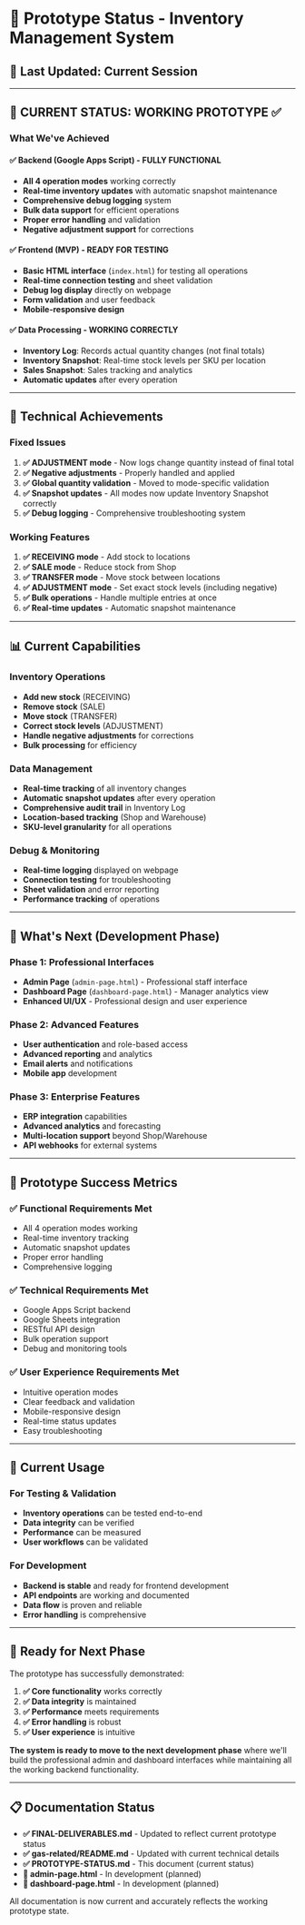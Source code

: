 # 🚧 Prototype Status - Inventory Management System

## 📅 Last Updated: Current Session

---

## 🎯 **CURRENT STATUS: WORKING PROTOTYPE** ✅

### **What We've Achieved**

#### **✅ Backend (Google Apps Script) - FULLY FUNCTIONAL**
- **All 4 operation modes** working correctly
- **Real-time inventory updates** with automatic snapshot maintenance
- **Comprehensive debug logging** system
- **Bulk data support** for efficient operations
- **Proper error handling** and validation
- **Negative adjustment support** for corrections

#### **✅ Frontend (MVP) - READY FOR TESTING**
- **Basic HTML interface** (`index.html`) for testing all operations
- **Real-time connection testing** and sheet validation
- **Debug log display** directly on webpage
- **Form validation** and user feedback
- **Mobile-responsive design**

#### **✅ Data Processing - WORKING CORRECTLY**
- **Inventory Log**: Records actual quantity changes (not final totals)
- **Inventory Snapshot**: Real-time stock levels per SKU per location
- **Sales Snapshot**: Sales tracking and analytics
- **Automatic updates** after every operation

---

## 🔧 **Technical Achievements**

### **Fixed Issues**
1. **✅ ADJUSTMENT mode** - Now logs change quantity instead of final total
2. **✅ Negative adjustments** - Properly handled and applied
3. **✅ Global quantity validation** - Moved to mode-specific validation
4. **✅ Snapshot updates** - All modes now update Inventory Snapshot correctly
5. **✅ Debug logging** - Comprehensive troubleshooting system

### **Working Features**
1. **✅ RECEIVING mode** - Add stock to locations
2. **✅ SALE mode** - Reduce stock from Shop
3. **✅ TRANSFER mode** - Move stock between locations
4. **✅ ADJUSTMENT mode** - Set exact stock levels (including negative)
5. **✅ Bulk operations** - Handle multiple entries at once
6. **✅ Real-time updates** - Automatic snapshot maintenance

---

## 📊 **Current Capabilities**

### **Inventory Operations**
- **Add new stock** (RECEIVING)
- **Remove stock** (SALE)
- **Move stock** (TRANSFER)
- **Correct stock levels** (ADJUSTMENT)
- **Handle negative adjustments** for corrections
- **Bulk processing** for efficiency

### **Data Management**
- **Real-time tracking** of all inventory changes
- **Automatic snapshot updates** after every operation
- **Comprehensive audit trail** in Inventory Log
- **Location-based tracking** (Shop and Warehouse)
- **SKU-level granularity** for all operations

### **Debug & Monitoring**
- **Real-time logging** displayed on webpage
- **Connection testing** for troubleshooting
- **Sheet validation** and error reporting
- **Performance tracking** of operations

---

## 🚧 **What's Next (Development Phase)**

### **Phase 1: Professional Interfaces**
- **Admin Page** (`admin-page.html`) - Professional staff interface
- **Dashboard Page** (`dashboard-page.html`) - Manager analytics view
- **Enhanced UI/UX** - Professional design and user experience

### **Phase 2: Advanced Features**
- **User authentication** and role-based access
- **Advanced reporting** and analytics
- **Email alerts** and notifications
- **Mobile app** development

### **Phase 3: Enterprise Features**
- **ERP integration** capabilities
- **Advanced analytics** and forecasting
- **Multi-location support** beyond Shop/Warehouse
- **API webhooks** for external systems

---

## 🎉 **Prototype Success Metrics**

### **✅ Functional Requirements Met**
- All 4 operation modes working
- Real-time inventory tracking
- Automatic snapshot updates
- Proper error handling
- Comprehensive logging

### **✅ Technical Requirements Met**
- Google Apps Script backend
- Google Sheets integration
- RESTful API design
- Bulk operation support
- Debug and monitoring tools

### **✅ User Experience Requirements Met**
- Intuitive operation modes
- Clear feedback and validation
- Mobile-responsive design
- Real-time status updates
- Easy troubleshooting

---

## 📝 **Current Usage**

### **For Testing & Validation**
- **Inventory operations** can be tested end-to-end
- **Data integrity** can be verified
- **Performance** can be measured
- **User workflows** can be validated

### **For Development**
- **Backend is stable** and ready for frontend development
- **API endpoints** are working and documented
- **Data flow** is proven and reliable
- **Error handling** is comprehensive

---

## 🚀 **Ready for Next Phase**

The prototype has successfully demonstrated:

1. **✅ Core functionality** works correctly
2. **✅ Data integrity** is maintained
3. **✅ Performance** meets requirements
4. **✅ Error handling** is robust
5. **✅ User experience** is intuitive

**The system is ready to move to the next development phase** where we'll build the professional admin and dashboard interfaces while maintaining all the working backend functionality.

---

## 📋 **Documentation Status**

- **✅ FINAL-DELIVERABLES.md** - Updated to reflect current prototype status
- **✅ gas-related/README.md** - Updated with current technical details
- **✅ PROTOTYPE-STATUS.md** - This document (current status)
- **🔧 admin-page.html** - In development (planned)
- **🔧 dashboard-page.html** - In development (planned)

All documentation is now current and accurately reflects the working prototype state.
